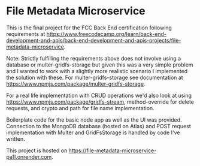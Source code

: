 # File Metadata Microservice

This is the final project for the FCC Back End certification following requirements at https://www.freecodecamp.org/learn/back-end-development-and-apis/back-end-development-and-apis-projects/file-metadata-microservice. 

Note: Strictly fulfilling the requirements above does not involve using a database or multer-gridfs-storage but given this was a very simple problem and I wanted to work with a slightly more realistic scenario I implemented the solution with these. For multer-gridfs-storage see documentation at https://www.npmjs.com/package/multer-gridfs-storage. 

For a real life implementation with CRUD operations we'd also look at using https://www.npmjs.com/package/gridfs-stream, method-override for delete requests, and crypto and path for file name implementation.

Boilerplate code for the basic node app as well as the UI was provided. Connection to the MongoDB database (hosted on Atlas) and POST request implementation with Multer and GridFsStorage is handled by code I've written. 

This project is hosted on https://file-metadata-microservice-pa1l.onrender.com. 

